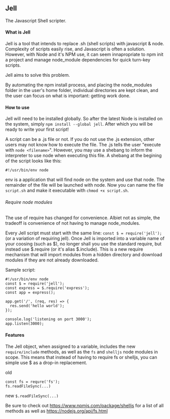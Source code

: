 ## Jell
The Javascript Shell scripter.

#### What is Jell
Jell is a tool that intends to replace .sh (shell scripts) with javascript & node. Complexity of scripts easily rise, and Javascript is often a solution. However, with Node and it's NPM use, it can seem innapropriate to npm init a project and manage node_module dependencies for quick turn-key scripts.

Jell aims to solve this problem.

By automating the npm install process, and placing the node_modules folder in the user's home folder, individual directories are kept clean, and the user can focus on what is important: getting work done.

#### How to use
Jell will need to be installed globally. So after the latest Node is installed on the system, simply `npm install --global jell`. After which you will be ready to write your first script!

A script can be a .js file or not. If you do not use the .js extension, other users may not know how to execute the file. The .js tells the user "execute with `node <filename>`". However, you may use a shebang to inform the interpreter to use node when executing this file. A shebang at the begining of the script looks like this:

`#!/usr/bin/env node`

env is a application that will find node on the system and use that node. The remainder of the file will be launched with node. Now you can name the file `script.sh` and make it executable with `chmod +x script.sh`.

###### Require node modules
The use of require has changed for convenience. Albiet not as simple, the tradeoff is convenience of not having to manage node_modules.

Every Jell script must start with the same line: `const $ = require('jell');` (or a variation of requiring jell). Once Jell is imported into a variable name of your coosing (such as $), no longer shall you use the standard require, but instead use $.require (or it's alias $.include). This is a new require mechanism that will import modules from a hidden directory and download modules if they are not already downloaded.

Sample script:
```
#!/usr/bin/env node
const $ = require('jell');
const express = $.require('express');
const app = express();

app.get('/', (req, res) => {
  res.send('hello world');
});

console.log('listening on port 3000');
app.listen(3000);
```

#### Features
The Jell object, when assigned to a variable, includes the new `require/include` methods, as well as the `fs` and `shelljs` node modules in scope. This means that instead of having to require fs or shelljs, you can simple use $ as a drop-in replacement.

old
```
const fs = requre('fs');
fs.readFileSync(...)
```
new
`$.readFileSync(...)`

Be sure to check out https://www.npmjs.com/package/shelljs for a list of all methods as well as https://nodejs.org/api/fs.html
